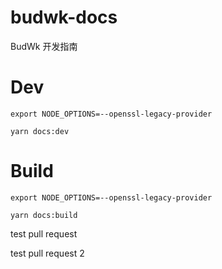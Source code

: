 # budwk-docs
BudWk 开发指南


# Dev

`export NODE_OPTIONS=--openssl-legacy-provider`

`yarn docs:dev`

# Build

`export NODE_OPTIONS=--openssl-legacy-provider`

`yarn docs:build`


test pull request

test pull request 2